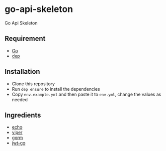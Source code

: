 # go-api-skeleton

Go Api Skeleton

## Requirement

- [Go](https://golang.org/)
- [dep](https://github.com/golang/dep)

## Installation

- Clone this repository
- Run `dep ensure` to install the dependencies
- Copy `env.example.yml` and then paste it to `env.yml`, change the values as needed

## Ingredients

- [echo](https://github.com/labstack/echo)
- [viper](https://github.com/spf13/viper)
- [gorm](https://github.com/jinzhu/gorm)
- [jwt-go](https://github.com/dgrijalva/jwt-go)